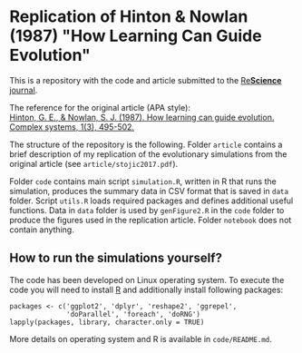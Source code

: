 
# Replication of Hinton & Nowlan (1987) "How Learning Can Guide Evolution"

This is a repository with the code and article submitted to the [Re**Science** journal](https://rescience.github.io). 

The reference for the original article (APA style):  
[Hinton, G. E., & Nowlan, S. J. (1987). How learning can guide evolution. Complex systems, 1(3), 495-502.](http://www.complex-systems.com/pdf/01-3-6.pdf)

The structure of the repository is the following. Folder `article` contains a brief description of my replication of the evolutionary simulations from the original article (see `article/stojic2017.pdf`).

Folder `code` contains main script `simulation.R`, written in R that runs the simulation, produces the summary data in CSV format that is saved in `data` folder. Script `utils.R` loads required packages and defines additional useful functions. Data in `data` folder is used by `genFigure2.R` in the `code` folder to produce the figures used in the replication article. Folder `notebook` does not contain anything.


## How to run the simulations yourself?

The code has been developed on Linux operating system. To execute the code you will need to install [R](https://www.r-project.org/) and additionally install following packages:

```{R}
packages <- c('ggplot2', 'dplyr', 'reshape2', 'ggrepel',
              'doParallel', 'foreach', 'doRNG')
lapply(packages, library, character.only = TRUE)
```

More details on operating system and R is available in `code/README.md`.

